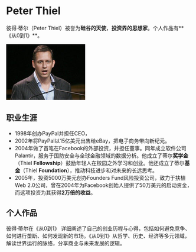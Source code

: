 # Peter Thiel #

彼得·蒂尔（Peter Thiel）被誉为**硅谷的天使**，**投资界的思想家**。个人作品有**《从0到1》**。

![](images/20180330112000.png)

## 职业生涯 ##

- 1998年创办PayPal并担任CEO，
- 2002年将PayPal以15亿美元出售给eBay，把电子商务带向新纪元。
- 2004年做了首笔在Facebook的外部投资，并担任董事。同年成立软件公司Palantir，服务于国防安全与全球金融领域的数据分析。他成立了蒂尔**奖学金**（Thiel **Fellowship**）鼓励年轻人在校园之外学习和创业。他还成立了蒂尔**基金**（Thiel **Foundation**），推动科技进步和对未来的长远思考。
- 2005年，投资5000万美元创办Founders Fund风险投资公司，致力于扶植Web 2.0公司，曾在2004年为Facebook创始人提供了50万美元的启动资金，而这项投资为其获得**2万倍的收益**。

## 个人作品 ##

彼得·蒂尔在《从0到1》  详细阐述了自己的创业历程与心得，包括如何避免竞争、如何进行垄断、如何发现新的市场。《从0到1》从哲学、历史、经济等多元领域，解读世界运行的脉络，分享商业与未来发展的逻辑。

